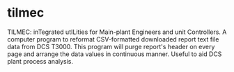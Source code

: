# tilmec
TILMEC: inTegrated utILities for Main-plant Engineers and unit Controllers.
A computer program to reformat CSV-formatted downloaded report text file data from DCS T3000.
This program will purge report's header on every page and arrange the data values in continuous manner.
Useful to aid DCS plant process analysis.
